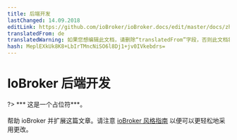 ```yaml
---
title: 后端开发
lastChanged: 14.09.2018
editLink: https://github.com/ioBroker/ioBroker.docs/edit/master/docs/zh-cn/dev/controller.md
translatedFrom: de
translatedWarning: 如果您想编辑此文档，请删除“translatedFrom”字段，否则此文档将再次自动翻译
hash: MeplEXkUk8K8+LbIrTMncNiSO6l8Dj1+jv0IVkebdrs=
---
```

# IoBroker 后端开发
?> *** 这是一个占位符***。<br><br>帮助 ioBroker 并扩展这篇文章。请注意 [ioBroker 风格指南](https://www.iobroker.net/#de/documentation/community/styleguidedoc.md) 以便可以更轻松地采用更改。